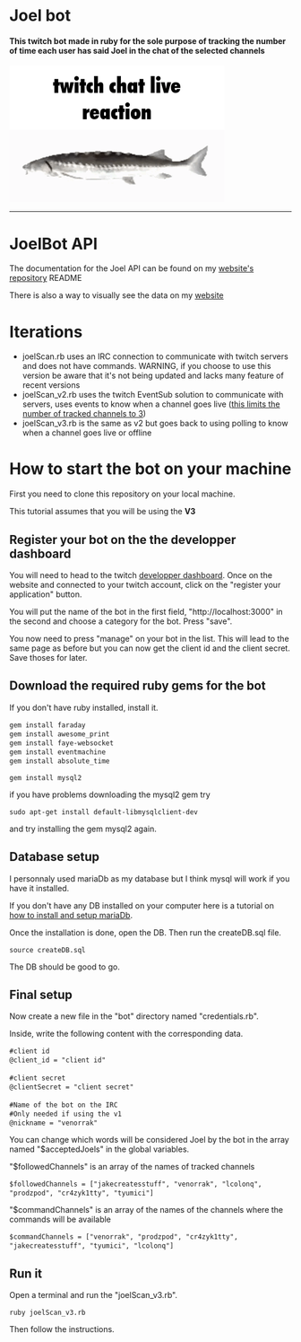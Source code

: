 # Joel bot
#### This twitch bot made in ruby for the sole purpose of tracking the number of time each user has said Joel in the chat of the selected channels

![Joel](Images/Joel.gif)
<hr>

# JoelBot API

The documentation for the Joel API can be found on my [website's repository](https://github.com/Venorrak/WebPage) README

There is also a way to visually see the data on my [website](https://server.venorrak.dev/)

# Iterations
- joelScan.rb uses an IRC connection to communicate with twitch servers and does not have commands. WARNING, if you choose to use this version be aware that it's not being updated and lacks many feature of recent versions
- joelScan_v2.rb uses the twitch EventSub solution to communicate with servers, uses events to know when a channel goes live ([this limits the number of tracked channels to 3](https://dev.twitch.tv/docs/eventsub/manage-subscriptions/#subscription-limits))
- joelScan_v3.rb is the same as v2 but goes back to using polling to know when a channel goes live or offline

# How to start the bot on your machine
First you need to clone this repository on your local machine.

This tutorial assumes that you will be using the **V3**

## Register your bot on the the developper dashboard
You will need to head to the twitch [developper dashboard](https://dev.twitch.tv/console/apps). Once on the website and connected to your twitch account, click on the "register your application" button.

You will put the name of the bot in the first field, "http://localhost:3000" in the second and choose a category for the bot. Press "save".

You now need to press "manage" on your bot in the list. This will lead to the same page as before but you can now get the client id and the client secret. Save thoses for later.

## Download the required ruby gems for the bot

If you don't have ruby installed, install it.
```
gem install faraday
gem install awesome_print
gem install faye-websocket
gem install eventmachine
gem install absolute_time
```
```
gem install mysql2
```
if you have problems downloading the mysql2 gem try
```
sudo apt-get install default-libmysqlclient-dev
```
and try installing the gem mysql2 again.

## Database setup
I personnaly used mariaDb as my database but I think mysql will work if you have it installed.

If you don't have any DB installed on your computer here is a tutorial on [how to install and setup mariaDb](https://www.digitalocean.com/community/tutorials/how-to-install-mariadb-on-ubuntu-22-04).

Once the installation is done, open the DB.
Then run the createDB.sql file.
```
source createDB.sql
```
The DB should be good to go.

## Final setup
Now create a new file in the "bot" directory named "credentials.rb".

Inside, write the following content with the corresponding data.
```
#client id
@client_id = "client id"

#client secret
@clientSecret = "client secret"

#Name of the bot on the IRC
#Only needed if using the v1 
@nickname = "venorrak"
```
You can change which words will be considered Joel by the bot in the array named "$acceptedJoels" in the global variables.

"$followedChannels" is an array of the names of tracked channels
```
$followedChannels = ["jakecreatesstuff", "venorrak", "lcolonq", "prodzpod", "cr4zyk1tty", "tyumici"]
```

"$commandChannels" is an array of the names of the channels where the commands will be available
```
$commandChannels = ["venorrak", "prodzpod", "cr4zyk1tty", "jakecreatesstuff", "tyumici", "lcolonq"]
```

## Run it
Open a terminal and run the "joelScan_v3.rb".
```
ruby joelScan_v3.rb
```
Then follow the instructions.
